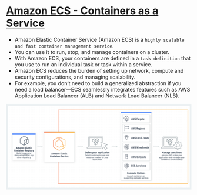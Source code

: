 
# [Amazon ECS - Containers as a Service](https://aws.amazon.com/ecs/)
- Amazon Elastic Container Service (Amazon ECS) is a `highly scalable and fast container management service`.
- You can use it to run, stop, and manage containers on a cluster.
- With Amazon ECS, your containers are defined in a `task definition` that you use to run an individual task or task within a service.
- Amazon ECS reduces the burden of setting up network, compute and security configurations, and managing scalability. 
- For example, you don’t need to build a generalized abstraction if you need a load balancer—ECS seamlessly integrates features such as AWS Application Load Balancer (ALB) and Network Load Balancer (NLB).

![img.png](assests/ecs_img.png)